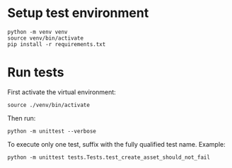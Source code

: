 
# Setup test environment
```
python -m venv venv
source venv/bin/activate
pip install -r requirements.txt
```

# Run tests

First activate the virtual environment:
```
source ./venv/bin/activate
```

Then run:
```
python -m unittest --verbose
```

To execute only one test, suffix with the fully qualified test name. Example:
```
python -m unittest tests.Tests.test_create_asset_should_not_fail
```

